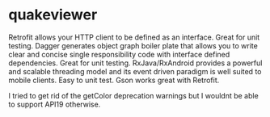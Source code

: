 # quakeviewer

Retrofit allows your HTTP client to be defined as an interface. Great for unit testing.
Dagger generates object graph boiler plate that allows you to write clear and concise single responsibility code with interface defined dependencies. Great for unit testing.
RxJava/RxAndroid provides a powerful and scalable threading model and its event driven paradigm is well suited to mobile clients. Easy to unit test.
Gson works great with Retrofit.

I tried to get rid of the getColor deprecation warnings but I wouldnt be able to support API19 otherwise.
